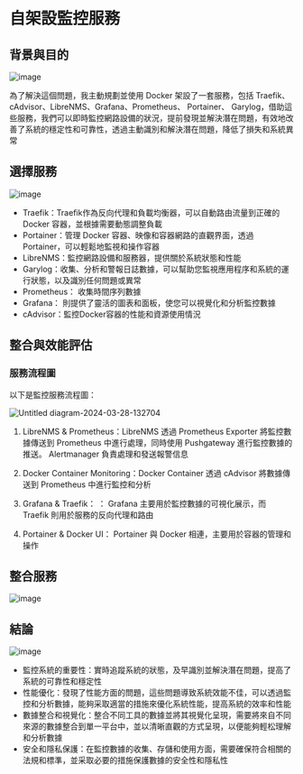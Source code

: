 # 自架設監控服務

## 背景與目的
![image](https://github.com/linda-owo-github/monitor/assets/66786888/f56cef1c-940f-47e8-84b7-49fa3a53d5b6)


  為了解決這個問題，我主動規劃並使用 Docker 架設了一套服務，包括 Traefik、cAdvisor、LibreNMS、Grafana、Prometheus、 Portainer、 Garylog，借助這些服務，我們可以即時監控網路設備的狀況，提前發現並解決潛在問題，有效地改善了系統的穩定性和可靠性，透過主動識別和解決潛在問題，降低了損失和系統異常

## 選擇服務

![image](https://github.com/linda-owo-github/monitor/assets/66786888/6e99db20-6f6d-4505-b3a4-95cace93f55b)


* Traefik：Traefik作為反向代理和負載均衡器，可以自動路由流量到正確的 Docker 容器，並根據需要動態調整負載
* Portainer：管理 Docker 容器、映像和容器網路的直觀界面，透過 Portainer，可以輕鬆地監視和操作容器
* LibreNMS：監控網路設備和服務器，提供關於系統狀態和性能
* Garylog：收集、分析和警報日誌數據，可以幫助您監視應用程序和系統的運行狀態，以及識別任何問題或異常
* Prometheus： 收集時間序列數據
* Grafana： 則提供了靈活的圖表和面板，使您可以視覺化和分析監控數據
* cAdvisor：監控Docker容器的性能和資源使用情況


## 整合與效能評估
### 服務流程圖

以下是監控服務流程圖：

![Untitled diagram-2024-03-28-132704](https://github.com/linda-owo-github/monitor/assets/66786888/0723bd8a-6884-4e81-ba6c-8767f5d0beeb)

1. LibreNMS & Prometheus：LibreNMS 透過 Prometheus Exporter 將監控數據傳送到 Prometheus 中進行處理，同時使用 Pushgateway 進行監控數據的推送。 Alertmanager 負責處理和發送報警信息

2. Docker Container Monitoring：Docker Container 透過 cAdvisor 將數據傳送到 Prometheus 中進行監控和分析

3. Grafana & Traefik： ： Grafana 主要用於監控數據的可視化展示，而 Traefik 則用於服務的反向代理和路由

4. Portainer & Docker UI： Portainer 與 Docker 相連，主要用於容器的管理和操作

## 整合服務
![image](https://github.com/linda-owo-github/monitor/assets/66786888/c1ab3343-db67-4fe2-8251-f7e7ae59074f)


## 結論

![image](https://github.com/linda-owo-github/monitor/assets/66786888/b8db03e1-1e6d-4ab5-944d-61d49dd20e84)


* 監控系統的重要性：實時追蹤系統的狀態，及早識別並解決潛在問題，提高了系統的可靠性和穩定性
* 性能優化：發現了性能方面的問題，這些問題導致系統效能不佳，可以透過監控和分析數據，能夠采取適當的措施來優化系統性能，提高系統的效率和性能
* 數據整合和視覺化：整合不同工具的數據並將其視覺化呈現，需要將來自不同來源的數據整合到單一平台中，並以清晰直觀的方式呈現，以便能夠輕松理解和分析數據
* 安全和隱私保護：在監控數據的收集、存儲和使用方面，需要確保符合相關的法規和標準，並采取必要的措施保護數據的安全性和隱私性











